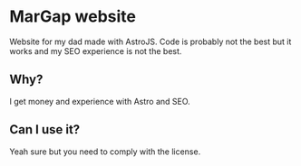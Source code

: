 # MarGap website

Website for my dad made with AstroJS.
Code is probably not the best but it works and my SEO experience is not the best.

## Why?

I get money and experience with Astro and SEO.

## Can I use it?

Yeah sure but you need to comply with the license.
